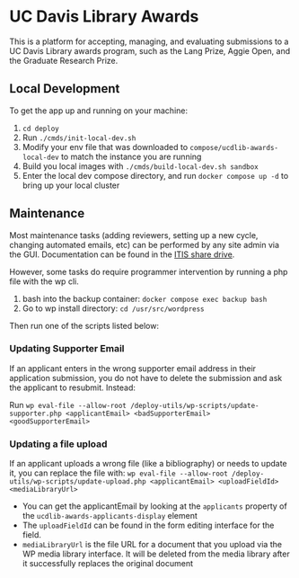# UC Davis Library Awards

This is a platform for accepting, managing, and evaluating submissions to a UC Davis Library awards program, such as the Lang Prize, Aggie Open, and the Graduate Research Prize.

## Local Development

To get the app up and running on your machine:

1. `cd deploy`
2. Run `./cmds/init-local-dev.sh`
3. Modify your env file that was downloaded to `compose/ucdlib-awards-local-dev` to match the instance you are running
4. Build you local images with `./cmds/build-local-dev.sh sandbox`
5.  Enter the local dev compose directory, and run `docker compose up -d` to bring up your local cluster


## Maintenance
Most maintenance tasks (adding reviewers, setting up a new cycle, changing automated emails, etc) can be performed by any site admin via the GUI. Documentation can be found in the [ITIS share drive](https://drive.google.com/drive/folders/1zIPVWnY__DCTLBaRyEYrDT1sZVOsssQF).

However, some tasks do require programmer intervention by running a php file with the wp cli.
1. bash into the backup container: `docker compose exec backup bash`
2. Go to wp install directory: `cd /usr/src/wordpress`

Then run one of the scripts listed below:

### Updating Supporter Email
If an applicant enters in the wrong supporter email address in their application submission, you do not have to delete the submission and ask the applicant to resubmit. Instead:

Run `wp eval-file --allow-root /deploy-utils/wp-scripts/update-supporter.php <applicantEmail> <badSupporterEmail> <goodSupporterEmail>`

### Updating a file upload
If an applicant uploads a wrong file (like a bibliography) or needs to update it, you can replace the file with:
`wp eval-file --allow-root /deploy-utils/wp-scripts/update-upload.php <applicantEmail> <uploadFieldId> <mediaLibraryUrl>`

- You can get the applicantEmail by looking at the `applicants` property of the `ucdlib-awards-applicants-display` element
- The `uploadFieldId` can be found in the form editing interface for the field.
- `mediaLibraryUrl` is the file URL for a document that you upload via the WP media library interface. It will be deleted from the media library after it successfully replaces the original document

